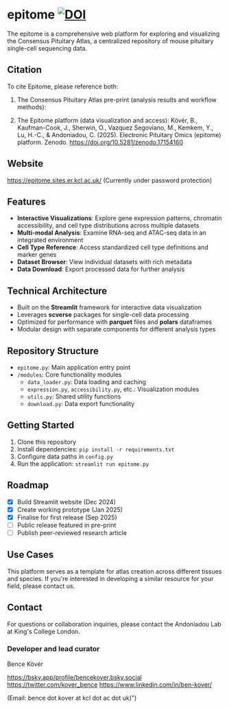 # epitome [![DOI](https://zenodo.org/badge/930878390.svg)](https://doi.org/10.5281/zenodo.17154160)

The epitome is a comprehensive web platform for exploring and visualizing the Consensus Pituitary Atlas, a centralized repository of mouse pituitary single-cell sequencing data.


## Citation

To cite Epitome, please reference both:

1. The Consensus Pituitary Atlas pre-print (analysis results and workflow methods):
   
2. The Epitome platform (data visualization and access):
   Kövér, B., Kaufman-Cook, J., Sherwin, O., Vazquez Segoviano, M., Kemkem, Y., Lu, H.-C., & Andoniadou, C. (2025). Electronic Pituitary Omics (epitome) platform. Zenodo. https://doi.org/10.5281/zenodo.17154160

## Website
https://epitome.sites.er.kcl.ac.uk/ (Currently under password protection)
   
## Features

- **Interactive Visualizations**: Explore gene expression patterns, chromatin accessibility, and cell type distributions across multiple datasets
- **Multi-modal Analysis**: Examine RNA-seq and ATAC-seq data in an integrated environment
- **Cell Type Reference**: Access standardized cell type definitions and marker genes
- **Dataset Browser**: View individual datasets with rich metadata
- **Data Download**: Export processed data for further analysis

## Technical Architecture

- Built on the **Streamlit** framework for interactive data visualization
- Leverages **scverse** packages for single-cell data processing
- Optimized for performance with **parquet** files and **polars** dataframes
- Modular design with separate components for different analysis types

## Repository Structure

- `epitome.py`: Main application entry point
- `/modules`: Core functionality modules
  - `data_loader.py`: Data loading and caching
  - `expression.py`, `accessibility.py`, etc.: Visualization modules
  - `utils.py`: Shared utility functions
  - `download.py`: Data export functionality

## Getting Started

1. Clone this repository
2. Install dependencies: `pip install -r requirements.txt`
3. Configure data paths in `config.py`
4. Run the application: `streamlit run epitome.py`

## Roadmap

- [x] Build Streamlit website (Dec 2024)
- [x] Create working prototype (Jan 2025)
- [x] Finalise for first release (Sep 2025)
- [ ] Public release featured in pre-print
- [ ] Publish peer-reviewed research article
## Use Cases

This platform serves as a template for atlas creation across different tissues and species. If you're interested in developing a similar resource for your field, please contact us.

## Contact

For questions or collaboration inquiries, please contact the Andoniadou Lab at King's College London.

### Developer and lead curator
Bence Kövér

https://bsky.app/profile/bencekover.bsky.social 
https://twitter.com/kover_bence 
https://www.linkedin.com/in/ben-kover/

(Email: bence dot kover at kcl dot ac dot uk)")
